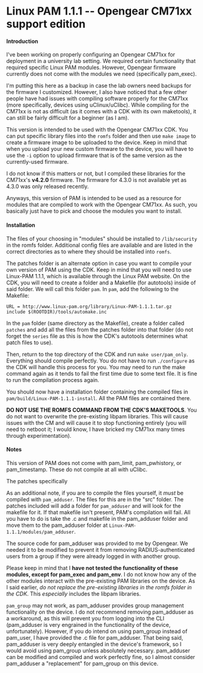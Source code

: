 # Linux PAM 1.1.1 -- Opengear CM71xx support edition

#### Introduction
I've been working on properly configuring an Opengear CM71xx for deployment in a university lab setting. We required certain functionality that required specific Linux PAM modules. However, Opengear firmware currently does not come with the modules we need (specifically pam_exec).

I'm putting this here as a backup in case the lab owners need backups for the firmware I customized. However, I also have noticed that a few other people have had issues with compiling software properly for the CM71xx (more specifically, devices using uClinux/uClibc). While compiling for the CM71xx is not as difficult (as it comes with a CDK with its own maketools), it can still be fairly difficult for a beginner (as I am).

This version is intended to be used with the Opengear CM71xx CDK. You can put specific library files into the `romfs` folder and then use `make image` to create a firmware image to be uploaded to the device. Keep in mind that when you upload your new custom firmware to the device, you will have to use the `-i` option to upload firmware that is of the same version as the currently-used firmware.

I do not know if this matters or not, but I compiled these libraries for the CM71xx's **v4.2.0** firmware. The firmware for 4.3.0 is not available yet as 4.3.0 was only released recently.

Anyways, this version of PAM is intended to be used as a resource for modules that are compiled to work with the Opengear CM71xx. As such, you basically just have to pick and choose the modules you want to install. 

#### Installation
The files of your choosing in "modules" should be installed to `/lib/security` in the romfs folder. Additional config files are available and are listed in the correct directories as to where they should be installed into `romfs`.

The patches folder is an alternate option in case you want to compile your own version of PAM using the CDK. Keep in mind that you will need to use Linux-PAM 1.1.1, which is available through the Linux PAM website. On the CDK, you will need to create a folder and a Makefile (for autotools) inside of said folder. We will call this folder `pam`. In `pam`, add the following to the Makefile:

  ```
  URL = http://www.linux-pam.org/library/Linux-PAM-1.1.1.tar.gz
  include $(ROOTDIR)/tools/automake.inc
  ```  

In the `pam` folder (same directory as the Makefile), create a folder called `patches` and add all the files from the patches folder into that folder (do not forget the `series` file as this is how the CDK's autotools determines what patch files to use).

Then, return to the top directory of the CDK and run `make user/pam_only`. Everything should compile perfectly. You do not have to run `./configure` as the CDK will handle this process for you. You may need to run the make command again as it tends to fail the first time due to some text file. It is fine to run the compilation process again.

You should now have a installation folder containing the compiled files in `pam/build/Linux-PAM-1.1.1-install`. All the PAM files are contained there. 

**DO NOT USE THE ROMFS COMMAND FROM THE CDK'S MAKETOOLS**. You do not want to overwrite the pre-existing libpam libraries. This will cause issues with the CM and will cause it to stop functioning entirely (you will need to netboot it; I would know, I have bricked my CM71xx many times through experimentation). 

#### Notes
This version of PAM does not come with pam_limit, pam_pwhistory, or pam_timestamp. These do not compile at all with uClibc. 

The patches specifically 

As an additional note, if you are to compile the files yourself, it *must* be compiled with `pam_adduser`. The files for this are in the "src" folder. The patches included will add a folder for `pam_adduser` and will look for the makefile for it. If that makefile isn't present, PAM's compilation will fail. All you have to do is take the .c and makefile in the pam_adduser folder and move them to the pam_adduser folder at `Linux-PAM-1.1.1/modules/pam_adduser`.

The source code for pam_adduser was provided to me by Opengear. We needed it to be modified to prevent it from removing RADIUS-authenticated users from a group if they were already logged in with another group. 

Please keep in mind that I **have not tested the functionality of these modules, except for pam_exec and pam_env**. I do not know how any of the other modules interact with the pre-existing PAM libraries on the device. As I said earlier, *do not replace the pre-existing libraries in the romfs folder in the CDK*. This *especially* includes the libpam libraries.

`pam_group` may not work, as pam_adduser provides group management functionality on the device. I do not recommend removing pam_adduser as a workaround, as this will prevent you from logging into the CLI (pam_adduser is very engrained in the functionality of the device, unfortunately). However, if you do intend on using pam_group instead of pam_user, I have provided the .c file for pam_adduser. That being said, pam_adduser is very deeply entangled in the device's framework, so I would avoid using pam_group unless absolutely necessary. pam_adduser can be modified and compiled and work perfectly fine, so I almost consider pam_adduser a "replacement" for pam_group on this device.
